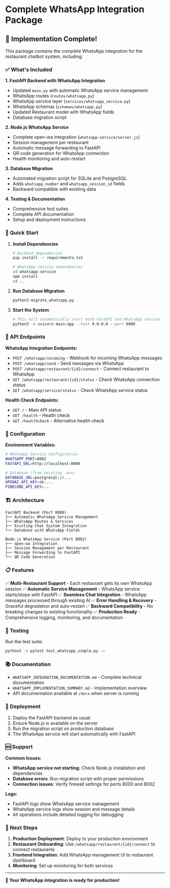 # Complete WhatsApp Integration Package

## 🎉 Implementation Complete!

This package contains the complete WhatsApp integration for the restaurant chatbot system, including:

### ✅ What's Included

**1. FastAPI Backend with WhatsApp Integration**
- Updated `main.py` with automatic WhatsApp service management
- WhatsApp routes (`routes/whatsapp.py`)
- WhatsApp service layer (`services/whatsapp_service.py`)
- WhatsApp schemas (`schemas/whatsapp.py`)
- Updated Restaurant model with WhatsApp fields
- Database migration script

**2. Node.js WhatsApp Service**
- Complete open-wa integration (`whatsapp-service/server.js`)
- Session management per restaurant
- Automatic message forwarding to FastAPI
- QR code generation for WhatsApp connection
- Health monitoring and auto-restart

**3. Database Migration**
- Automated migration script for SQLite and PostgreSQL
- Adds `whatsapp_number` and `whatsapp_session_id` fields
- Backward compatible with existing data

**4. Testing & Documentation**
- Comprehensive test suites
- Complete API documentation
- Setup and deployment instructions

### 🚀 Quick Start

1. **Install Dependencies**
   ```bash
   # Backend dependencies
   pip install -r requirements.txt
   
   # WhatsApp service dependencies
   cd whatsapp-service
   npm install
   cd ..
   ```

2. **Run Database Migration**
   ```bash
   python3 migrate_whatsapp.py
   ```

3. **Start the System**
   ```bash
   # This will automatically start both FastAPI and WhatsApp service
   python3 -m uvicorn main:app --host 0.0.0.0 --port 8000
   ```

### 📡 API Endpoints

**WhatsApp Integration Endpoints:**
- `POST /whatsapp/incoming` - Webhook for incoming WhatsApp messages
- `POST /whatsapp/send` - Send messages via WhatsApp
- `POST /whatsapp/restaurant/{id}/connect` - Connect restaurant to WhatsApp
- `GET /whatsapp/restaurant/{id}/status` - Check WhatsApp connection status
- `GET /whatsapp/service/status` - Check WhatsApp service status

**Health Check Endpoints:**
- `GET /` - Main API status
- `GET /health` - Health check
- `GET /healthcheck` - Alternative health check

### 🔧 Configuration

**Environment Variables:**
```bash
# WhatsApp Service Configuration
WHATSAPP_PORT=8002
FASTAPI_URL=http://localhost:8000

# Database (from existing .env)
DATABASE_URL=postgresql://...
OPENAI_API_KEY=sk-...
PINECONE_API_KEY=...
```

### 🏗️ Architecture

```
FastAPI Backend (Port 8000)
├── Automatic WhatsApp Service Management
├── WhatsApp Routes & Services
├── Existing Chat System Integration
└── Database with WhatsApp Fields

Node.js WhatsApp Service (Port 8002)
├── open-wa Integration
├── Session Management per Restaurant
├── Message Forwarding to FastAPI
└── QR Code Generation
```

### 📋 Features

✅ **Multi-Restaurant Support** - Each restaurant gets its own WhatsApp session
✅ **Automatic Service Management** - WhatsApp service starts/stops with FastAPI
✅ **Seamless Chat Integration** - WhatsApp messages processed through existing AI
✅ **Error Handling & Recovery** - Graceful degradation and auto-restart
✅ **Backward Compatibility** - No breaking changes to existing functionality
✅ **Production Ready** - Comprehensive logging, monitoring, and documentation

### 🧪 Testing

Run the test suite:
```bash
python3 -m pytest test_whatsapp_simple.py -v
```

### 📚 Documentation

- `WHATSAPP_INTEGRATION_DOCUMENTATION.md` - Complete technical documentation
- `WHATSAPP_IMPLEMENTATION_SUMMARY.md` - Implementation overview
- API documentation available at `/docs` when server is running

### 🔄 Deployment

1. Deploy the FastAPI backend as usual
2. Ensure Node.js is available on the server
3. Run the migration script on production database
4. The WhatsApp service will start automatically with FastAPI

### 🆘 Support

**Common Issues:**
- **WhatsApp service not starting**: Check Node.js installation and dependencies
- **Database errors**: Run migration script with proper permissions
- **Connection issues**: Verify firewall settings for ports 8000 and 8002

**Logs:**
- FastAPI logs show WhatsApp service management
- WhatsApp service logs show session and message details
- All operations include detailed logging for debugging

### 🎯 Next Steps

1. **Production Deployment**: Deploy to your production environment
2. **Restaurant Onboarding**: Use `/whatsapp/restaurant/{id}/connect` to connect restaurants
3. **Frontend Integration**: Add WhatsApp management UI to restaurant dashboard
4. **Monitoring**: Set up monitoring for both services

---

**🎉 Your WhatsApp integration is ready for production!**

